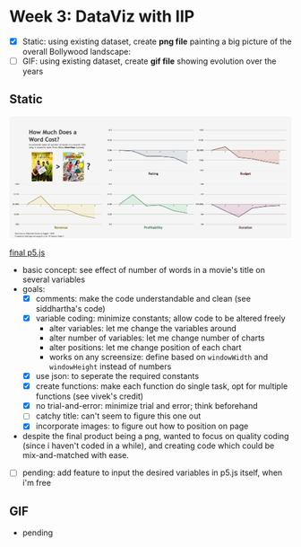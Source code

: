 # Week 3: DataViz with IIP

- [x] Static: using existing dataset, create **png file** painting a big picture of the overall Bollywood landscape:
- [ ] GIF: using existing dataset, create **gif file** showing evolution over the years

## Static

![](Picture/Final_Image.png)

[final p5.js](https://editor.p5js.org/Sahil_Agarwal/full/RDXYccwot)

- basic concept: see effect of number of words in a movie's title on several variables
- goals:
  - [x] comments: make the code understandable and clean (see siddhartha's code)
  - [x] variable coding: minimize constants; allow code to be altered freely
    - alter variables: let me change the variables around
    - alter number of variables: let me change number of charts
    - alter positions: let me change position of each chart
    - works on any screensize: define based on `windowWidth` and `windowHeight` instead of numbers
  - [x] use json: to seperate the required constants
  - [x] create functions: make each function do single task, opt for multiple functions (see vivek's credit)
  - [x] no trial-and-error: minimize trial and error; think beforehand
  - [ ] catchy title: can't seem to figure this one out
  - [x] incorporate images: to figure out how to position on page
- despite the final product being a png, wanted to focus on quality coding (since i haven't coded in a while), and creating code which could be mix-and-matched with ease.
- [ ] pending: add feature to input the desired variables in p5.js itself, when i'm free


## GIF
- pending